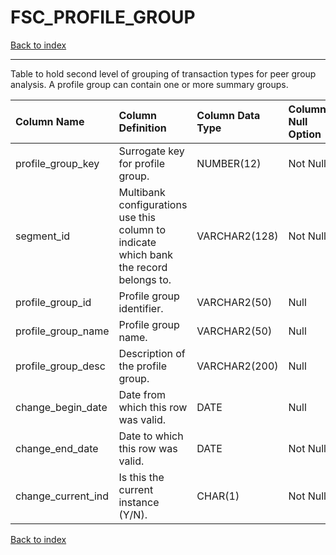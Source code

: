 # FSC_PROFILE_GROUP

[Back to index](./index.md)

---

Table to hold second level of grouping of transaction types for peer group analysis.  A profile group can contain one or more summary groups.

| Column Name        | Column Definition                                                                      | Column Data Type   | Column Null Option   | PK   | FK   |
|:-------------------|:---------------------------------------------------------------------------------------|:-------------------|:---------------------|:-----|:-----|
| profile_group_key  | Surrogate key for profile group.                                                       | NUMBER(12)         | Not Null             | Yes  | No   |
| segment_id         | Multibank configurations use this column to indicate which bank the record belongs to. | VARCHAR2(128)      | Not Null             | Yes  | No   |
| profile_group_id   | Profile group identifier.                                                              | VARCHAR2(50)       | Null                 | No   | No   |
| profile_group_name | Profile group name.                                                                    | VARCHAR2(50)       | Null                 | No   | No   |
| profile_group_desc | Description of the profile group.                                                      | VARCHAR2(200)      | Null                 | No   | No   |
| change_begin_date  | Date from which this row was valid.                                                    | DATE               | Null                 | No   | No   |
| change_end_date    | Date to which this row was valid.                                                      | DATE               | Not Null             | No   | No   |
| change_current_ind | Is this the current instance (Y/N).                                                    | CHAR(1)            | Not Null             | No   | No   |

[Back to index](./index.md)